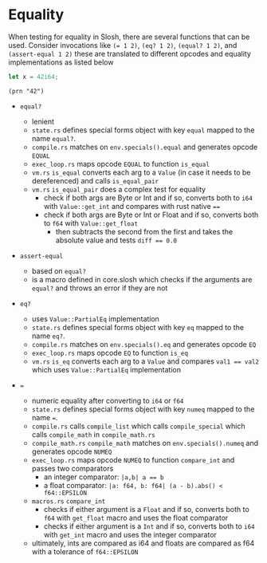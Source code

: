 # Equality

When testing for equality in Slosh, there are several functions that can be used.
Consider invocations like
`(= 1 2)`,
`(eq? 1 2)`,
`(equal? 1 2)`, and
`(assert-equal 1 2)`
these are translated to different opcodes and equality implementations as listed below

```rust
let x = 42i64;
```

```slosh
(prn "42")
```

-   `equal?`

    -   lenient
    -   `state.rs` defines special forms object with key `equal` mapped to the name `equal?`.
    -   `compile.rs` matches on `env.specials().equal` and generates opcode `EQUAL`
    -   `exec_loop.rs` maps opcode `EQUAL` to function `is_equal`
    -   `vm.rs` `is_equal` converts each arg to a `Value` (in case it needs to be dereferenced) and calls `is_equal_pair`
    -   `vm.rs` `is_equal_pair` does a complex test for equality
        -   check if both args are Byte or Int and if so, converts both to `i64` with `Value::get_int` and compares with rust native `==`
        -   check if both args are Byte or Int or Float and if so, converts both to `f64` with `Value::get_float`
            -   then subtracts the second from the first and takes the absolute value and tests `diff == 0.0`

-   `assert-equal`

    -   based on `equal?`
    -   is a macro defined in core.slosh which checks if the arguments are `equal?` and throws an error if they are not

-   `eq?`

    -   uses `Value::PartialEq` implementation
    -   `state.rs` defines special forms object with key `eq` mapped to the name `eq?`.
    -   `compile.rs` matches on `env.specials().eq` and generates opcode `EQ`
    -   `exec_loop.rs` maps opcode `EQ` to function `is_eq`
    -   `vm.rs` `is_eq` converts each arg to a `Value` and compares `val1 == val2` which uses `Value::PartialEq` implementation

-   `=`
    -   numeric equality after converting to `i64` or `f64`
    -   `state.rs` defines special forms object with key `numeq` mapped to the name `=`.
    -   `compile.rs` calls `compile_list` which calls `compile_special` which calls `compile_math` in `compile_math.rs`
    -   `compile_math.rs` `compile_math` matches on `env.specials().numeq` and generates opcode `NUMEQ`
    -   `exec_loop.rs` maps opcode `NUMEQ` to function `compare_int` and passes two comparators
        -   an integer comparator: `|a,b| a == b`
        -   a float comparator: `|a: f64, b: f64| (a - b).abs() < f64::EPSILON`
    -   `macros.rs` `compare_int`
        -   checks if either argument is a `Float` and if so, converts both to `f64` with `get_float` macro and uses the float comparator
        -   checks if either argument is a `Int` and if so, converts both to `i64` with `get_int` macro and uses the integer comparator
    -   ultimately, ints are compared as i64 and floats are compared as f64 with a tolerance of `f64::EPSILON`
